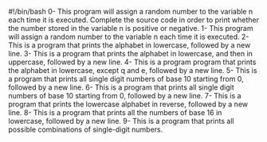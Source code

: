 #!/bin/bash
0- This program will assign a random number to the variable n each time it is executed. Complete the source code in order to print whether the number stored in the variable n is positive or negative.
1- This program will assign a random number to the variable n each time it is executed.
2- This is a program that prints the alphabet in lowercase, followed by a new line.
3- This is a program that prints the alphabet in lowercase, and then in uppercase, followed by a new line.
4- This is a program program that prints the alphabet in lowercase, except q and e, followed by a new line.
5- This is a program that prints all single digit numbers of base 10 starting from 0, followed by a new line.
6- This is a program that prints all single digit numbers of base 10 starting from 0, followed by a new line. 
7- This is a program that prints the lowercase alphabet in reverse, followed by a new line.
8- This is a program that prints all the numbers of base 16 in lowercase, followed by a new line. 
9- This is a program that prints all possible combinations of single-digit numbers.
